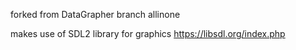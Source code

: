 forked from DataGrapher branch allinone

makes use of SDL2 library for graphics
https://libsdl.org/index.php
